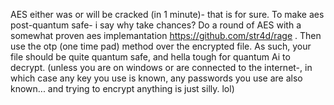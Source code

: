 AES either was or will be cracked (in 1 minute)- that is for sure. To make aes post-quantum safe- i say why take chances? Do a round of AES with a somewhat proven aes implemantation https://github.com/str4d/rage . Then use the otp (one time pad) method over the encrypted file. As such, your file should be quite quantum safe, and hella tough for quantum Ai to decrypt. (unless you are on windows or are connected to the internet-, in which case any key you use is known, any passwords you use are also known... and trying to encrypt anything is just silly.  lol)
